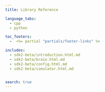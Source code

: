 ```yaml
---
title: Library Reference

language_tabs:
  - cpp
  - python

toc_footers:
  -  <%= partial "partials/footer-links" %>

includes:
  - sdk2-beta/introduction.html.md
  - sdk2-beta/brain.html.md
  - sdk2-beta/config.html.md
  - sdk2-beta/simulator.html.md


search: true
---
```

